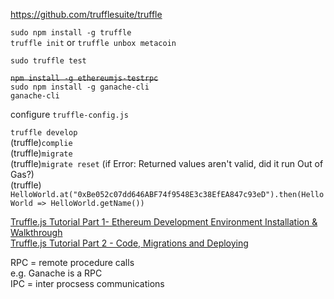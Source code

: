 
https://github.com/trufflesuite/truffle <br>


`sudo npm install -g truffle` <br>
`truffle init` or `truffle unbox metacoin`

`sudo truffle test`

~~`npm install -g ethereumjs-testrpc`<br>~~
`sudo npm install -g ganache-cli`<br>
`ganache-cli`

configure `truffle-config.js`<br>

`truffle develop`<br>
(truffle)`complie`<br>
(truffle)`migrate`<br>
(truffle)`migrate reset` (if Error: Returned values aren't valid, did it run Out of Gas?)<br>
(truffle) `HelloWorld.at("0xBe052c07dd646ABF74f9548E3c38EfEA847c93eD").then(HelloWorld => HelloWorld.getName())`<br>

[Truffle.js Tutorial Part 1- Ethereum Development Environment Installation & Walkthrough](https://www.youtube.com/watch?v=2fSPn0-8ORs)<br>
[Truffle.js Tutorial Part 2 - Code, Migrations and Deploying](https://www.youtube.com/watch?v=xvS5XW5ska8)<br>


RPC = remote procedure calls <br>
  e.g. Ganache is a RPC <br>
IPC = inter procsess communications <br>


